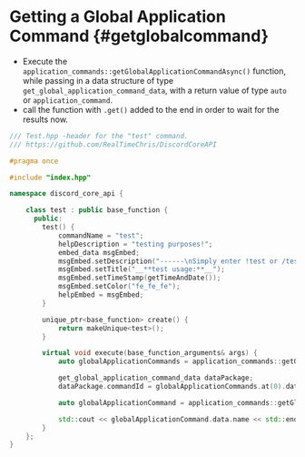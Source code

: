 Getting a Global Application Command {#getglobalcommand}
============
- Execute the `application_commands::getGlobalApplicationCommandAsync()` function, while passing in a data structure of type `get_global_application_command_data`, with a return value of type `auto` or `application_command`.
- call the function with `.get()` added to the end in order to wait for the results now.

```cpp
/// Test.hpp -header for the "test" command.
/// https://github.com/RealTimeChris/DiscordCoreAPI

#pragma once

#include "index.hpp"

namespace discord_core_api {

	class test : public base_function {
	  public:
		test() {
			commandName = "test";
			helpDescription = "testing purposes!";
			embed_data msgEmbed;
			msgEmbed.setDescription("------\nSimply enter !test or /test!\n------");
			msgEmbed.setTitle("__**test usage:**__");
			msgEmbed.setTimeStamp(getTimeAndDate());
			msgEmbed.setColor("fe_fe_fe");
			helpEmbed = msgEmbed;
		}

		unique_ptr<base_function> create() {
			return makeUnique<test>();
		}

		virtual void execute(base_function_arguments& args) {
			auto globalApplicationCommands = application_commands::getGlobalApplicationCommandsAsync().get();

			get_global_application_command_data dataPackage;
			dataPackage.commandId = globalApplicationCommands.at(0).data.id;

			auto globalApplicationCommand = application_commands::getGlobalApplicationCommandAsync(const& dataPackage).get();

			std::cout << globalApplicationCommand.data.name << std::endl;
		}
	};
}
```